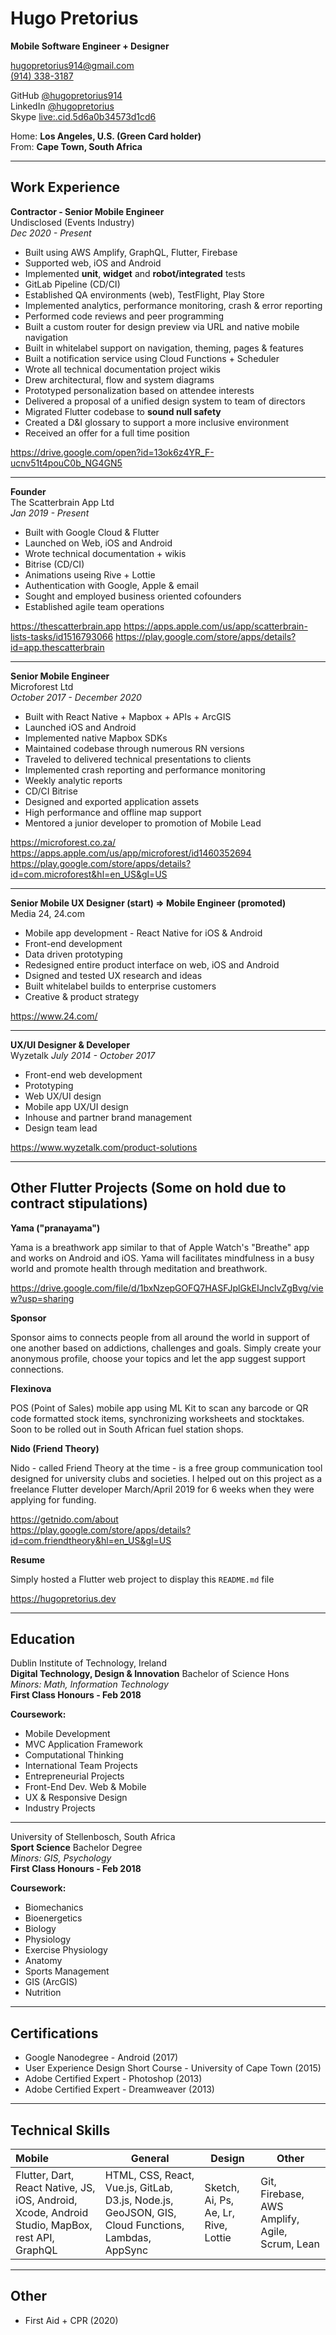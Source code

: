 # Hugo Pretorius
**Mobile Software Engineer + Designer**

[hugopretorius914@gmail.com](mailto:hugopretorius914@gmail.com)  
[\(914\) 338-3187](1-914-338-3187)

GitHub [@hugopretorius914](https://github.com/hugopretorius914)  
LinkedIn [@hugopretorius](https://linkedin.com/in/hugopretorius)  
Skype [live:.cid.5d6a0b34573d1cd6](live:.cid.5d6a0b34573d1cd6)

Home: **Los Angeles, U.S. (Green Card holder)**   
From: **Cape Town, South Africa**   

---

## Work Experience

**Contractor - Senior Mobile Engineer**   
Undisclosed (Events Industry)  
_Dec 2020 - Present_   

- Built using AWS Amplify, GraphQL, Flutter, Firebase     
- Supported web, iOS and Android  
- Implemented **unit**, **widget** and **robot/integrated** tests       
- GitLab Pipeline (CD/CI)   
- Established QA environments (web), TestFlight, Play Store 
- Implemented analytics, performance monitoring, crash & error reporting        
- Performed code reviews and peer programming
- Built a custom router for design preview via URL and native mobile navigation    
- Built in whitelabel support on navigation, theming, pages & features     
- Built a notification service using Cloud Functions + Scheduler
- Wrote all technical documentation project wikis      
- Drew architectural, flow and system diagrams 
- Prototyped personalization based on attendee interests
- Delivered a proposal of a unified design system to team of directors    
- Migrated Flutter codebase to **sound null safety**  
- Created a D&I glossary to support a more inclusive environment
- Received an offer for a full time position 

https://drive.google.com/open?id=13ok6z4YR_F-ucnv51t4pouC0b_NG4GN5

---

**Founder**   
The Scatterbrain App Ltd  
_Jan 2019 - Present_   

- Built with Google Cloud & Flutter     
- Launched on Web, iOS and Android       
- Wrote technical documentation + wikis     
- Bitrise (CD/CI)   
- Animations useing Rive + Lottie
- Authentication with Google, Apple & email
- Sought and employed business oriented cofounders      
- Established agile team operations     

https://thescatterbrain.app
https://apps.apple.com/us/app/scatterbrain-lists-tasks/id1516793066
https://play.google.com/store/apps/details?id=app.thescatterbrain

---

**Senior Mobile Engineer**  
Microforest Ltd   
_October 2017 - December 2020_  

- Built with React Native + Mapbox + APIs + ArcGIS
- Launched iOS and Android             
- Implemented native Mapbox SDKs        
- Maintained codebase through numerous RN versions        
- Traveled to delivered technical presentations to clients      
- Implemented crash reporting and performance monitoring    
- Weekly analytic reports   
- CD/CI Bitrise     
- Designed and exported application assets      
- High performance and offline map support      
- Mentored a junior developer to promotion of Mobile Lead   

https://microforest.co.za/
https://apps.apple.com/us/app/microforest/id1460352694
https://play.google.com/store/apps/details?id=com.microforest&hl=en_US&gl=US

---

**Senior Mobile UX Designer (start) => Mobile Engineer (promoted)**  
Media 24, 24.com  

- Mobile app development - React Native for iOS & Android  
- Front-end development     
- Data driven prototyping   
- Redesigned entire product interface on web, iOS and Android   
- Dsigned and tested UX research and ideas  
- Built whitelabel builds to enterprise customers  
- Creative & product strategy   

https://www.24.com/   

---

**UX/UI Designer & Developer**  
Wyzetalk
_July 2014 - October 2017_  

- Front-end web development     
- Prototyping   
- Web UX/UI design  
- Mobile app UX/UI design   
- Inhouse and partner brand management       
- Design team lead

https://www.wyzetalk.com/product-solutions

---

## Other Flutter Projects (Some on hold due to contract stipulations)

**Yama ("pranayama")**  

Yama is a breathwork app similar to that of Apple Watch's "Breathe" app and works on Android and iOS. Yama will facilitates mindfulness in a busy world and promote health through meditation and breathwork. 

https://drive.google.com/file/d/1bxNzepGOFQ7HASFJplGkEIJnclvZgBvg/view?usp=sharing

**Sponsor**  

Sponsor aims to connects people from all around the world in support of one another based on addictions, challenges and goals. Simply create your anonymous profile, choose your topics and let the app suggest support connections.

**Flexinova**  

POS (Point of Sales) mobile app using ML Kit to scan any barcode or QR code formatted stock items, synchronizing worksheets and stocktakes. Soon to be rolled out in South African fuel station shops.

**Nido (Friend Theory)**

Nido - called Friend Theory at the time - is a free group communication tool designed for university clubs and societies. I helped out on this project as a freelance Flutter developer March/April 2019 for 6 weeks when they were applying for funding. 

https://getnido.com/about   
https://play.google.com/store/apps/details?id=com.friendtheory&hl=en_US&gl=US

**Resume**

Simply hosted a Flutter web project to display this `README.md` file

https://hugopretorius.dev

--- 

## Education

Dublin Institute of Technology, Ireland     
**Digital Technology, Design & Innovation** Bachelor of Science Hons    
_Minors: Math, Information Technology_      
**First Class Honours - Feb 2018**      

**Coursework:**
* Mobile Development
* MVC Application Framework
* Computational Thinking
* International Team Projects
* Entrepreneurial Projects
* Front-End Dev. Web & Mobile
* UX & Responsive Design
* Industry Projects

---

University of Stellenbosch, South Africa    
**Sport Science** Bachelor Degree   
_Minors: GIS, Psychology_   
**First Class Honours - Feb 2018**      

**Coursework:**     
* Biomechanics
* Bioenergetics
* Biology
* Physiology
* Exercise Physiology
* Anatomy
* Sports Management
* GIS (ArcGIS)
* Nutrition

---

## Certifications   
- Google Nanodegree - Android (2017)    
- User Experience Design Short Course - University of Cape Town (2015)  
- Adobe Certified Expert - Photoshop (2013)     
- Adobe Certified Expert - Dreamweaver (2013)   

---

## Technical Skills

| Mobile                                | General                                | Design                     | Other                                    |
| :------------------------------------- | ---------------------------------------- | ----------------------------- | ---------------------------------------- |
| Flutter, Dart, React Native, JS, iOS, Android, Xcode, Android Studio, MapBox, rest API, GraphQL | HTML, CSS, React, Vue.js, GitLab, D3.js, Node.js, GeoJSON, GIS, Cloud Functions, Lambdas, AppSync | Sketch, Ai, Ps, Ae, Lr, Rive, Lottie | Git, Firebase, AWS Amplify, Agile, Scrum, Lean |

---

## Other

- First Aid + CPR (2020)
